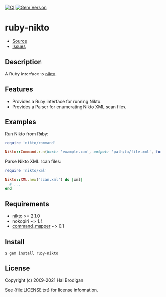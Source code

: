 [![CI](https://github.com/postmodern/ruby-nikto/actions/workflows/ruby.yml/badge.svg)](https://github.com/postmodern/ruby-nikto/actions/workflows/ruby.yml)
[![Gem Version](https://badge.fury.io/rb/ruby-nikto.svg)](https://badge.fury.io/rb/ruby-nikto)

# ruby-nikto

* [Source](https://github.com/sophsec/ruby-nikto)
* [Issues](https://github.com/sophsec/ruby-nikto/issues)

## Description

A Ruby interface to [nikto].

## Features

* Provides a Ruby interface for running Nikto.
* Provides a Parser for enumerating Nikto XML scan files.

## Examples

Run Nikto from Ruby:

```ruby
require 'nikto/command'
    
Nikto::Command.run(host: 'example.com', output: 'path/to/file.xml', format: 'xml')
```

Parse Nikto XML scan files:

```ruby
require 'nikto/xml'

Nikto::XML.new('scan.xml') do |xml|
  # ...
end
```

## Requirements

* [nikto] >= 2.1.0
* [nokogiri](http://nokogiri.rubyforge.org/) ~> 1.4
* [command_mapper](http://github.com/postmodern/command_mapper.rb#readme) ~> 0.1

## Install

```shell
$ gem install ruby-nikto
```

## License

Copyright (c) 2009-2021 Hal Brodigan

See {file:LICENSE.txt} for license information.

[nikto]: https://github.com/sullo/nikto
